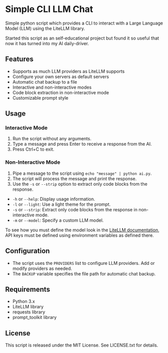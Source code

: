 **Simple CLI LLM Chat**
======================

Simple python script which provides a CLI to interact with a Large Language Model (LLM) using the LiteLLM library.

Started this script as an self-educational project but found it so useful that now it has turned into my AI daily-driver.

**Features**
------------

* Supports as much LLM providers as LiteLLM supports
* Configure your own servers as default servers
* Automatic chat backup to a file
* Interactive and non-interactive modes
* Code block extraction in non-interactive mode
* Customizable prompt style

**Usage**
---------

### Interactive Mode

1. Run the script without any arguments.
2. Type a message and press Enter to receive a response from the AI.
3. Press Ctrl+C to exit.

### Non-Interactive Mode

1. Pipe a message to the script using `echo "message" | python ai.py`.
2. The script will process the message and print the response.
3. Use the `-s` or `--strip` option to extract only code blocks from the response.
* `-h` or `--help`: Display usage information.
* `-l` or `--light`: Use a light theme for the prompt.
* `-s` or `--strip`: Extract only code blocks from the response in non-interactive mode.
* `-m` or `--model`: Specify a custom LLM model.

To see how you must define the model look in the [LiteLLM documentation](https://litellm.vercel.app/docs/providers), API keys must be defined using environment variables as defined there.

**Configuration**
---------------

* The script uses the `PROVIDERS` list to configure LLM providers. Add or modify providers as needed.
* The `BACKUP` variable specifies the file path for automatic chat backup.

**Requirements**
---------------

* Python 3.x
* LiteLLM library
* requests library
* prompt_toolkit library

**License**
-------

This script is released under the MIT License. See LICENSE.txt for details.
